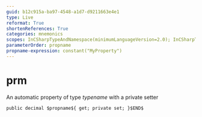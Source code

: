 ```yaml
---
guid: b12c915a-ba97-4548-a1d7-d9211663e4e1
type: Live
reformat: True
shortenReferences: True
categories: mnemonics
scopes: InCSharpTypeAndNamespace(minimumLanguageVersion=2.0); InCSharpTypeMember(minimumLanguageVersion=2.0)
parameterOrder: propname
propname-expression: constant("MyProperty")
---
```


# prm

An automatic property of type $typename$ with a private setter

```
public decimal $propname${ get; private set; }$END$
```
